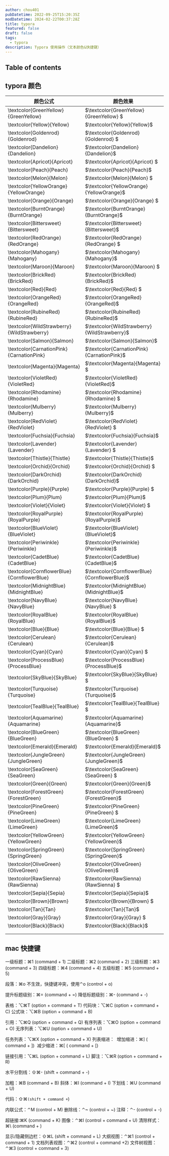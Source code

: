 ```yaml
---
author: chou401
pubDatetime: 2022-09-25T15:20:35Z
modDatetime: 2024-02-22T00:37:28Z
title: typora
featured: false
draft: false
tags:
  - typora
description: Typora 使用操作（文本颜色&快捷键）
---
```


## Table of contents

## typora 颜色

| 颜色公式                                   | 颜色效果                                     |
| ------------------------------------------ | -------------------------------------------- |
| \textcolor{GreenYellow}{GreenYellow}       | $\textcolor{GreenYellow}{GreenYellow} $      |
| \textcolor{Yellow}{Yellow}                 | $\textcolor{Yellow}{Yellow}$                 |
| \textcolor{Goldenrod}{Goldenrod}           | $\textcolor{Goldenrod}{Goldenrod} $          |
| \textcolor{Dandelion}{Dandelion}           | $\textcolor{Dandelion}{Dandelion}$           |
| \textcolor{Apricot}{Apricot}               | $\textcolor{Apricot}{Apricot} $              |
| \textcolor{Peach}{Peach}                   | $\textcolor{Peach}{Peach}$                   |
| \textcolor{Melon}{Melon}                   | $\textcolor{Melon}{Melon} $                  |
| \textcolor{YellowOrange}{YellowOrange}     | $\textcolor{YellowOrange}{YellowOrange}$     |
| \textcolor{Orange}{Orange}                 | $\textcolor{Orange}{Orange} $                |
| \textcolor{BurntOrange}{BurntOrange}       | $\textcolor{BurntOrange}{BurntOrange}$       |
| \textcolor{Bittersweet}{Bittersweet}       | $\textcolor{Bittersweet}{Bittersweet}$       |
| \textcolor{RedOrange}{RedOrange}           | $\textcolor{RedOrange}{RedOrange} $          |
| \textcolor{Mahogany}{Mahogany}             | $\textcolor{Mahogany}{Mahogany}$             |
| \textcolor{Maroon}{Maroon}                 | $\textcolor{Maroon}{Maroon} $                |
| \textcolor{BrickRed}{BrickRed}             | $\textcolor{BrickRed}{BrickRed}$             |
| \textcolor{Red}{Red}                       | $\textcolor{Red}{Red} $                      |
| \textcolor{OrangeRed}{OrangeRed}           | $\textcolor{OrangeRed}{OrangeRed}$           |
| \textcolor{RubineRed}{RubineRed}           | $\textcolor{RubineRed}{RubineRed}$           |
| \textcolor{WildStrawberry}{WildStrawberry} | $\textcolor{WildStrawberry}{WildStrawberry}$ |
| \textcolor{Salmon}{Salmon}                 | $\textcolor{Salmon}{Salmon}$                 |
| \textcolor{CarnationPink}{CarnationPink}   | $\textcolor{CarnationPink}{CarnationPink}$   |
| \textcolor{Magenta}{Magenta}               | $\textcolor{Magenta}{Magenta} $              |
| \textcolor{VioletRed}{VioletRed}           | $\textcolor{VioletRed}{VioletRed}$           |
| \textcolor{Rhodamine}{Rhodamine}           | $\textcolor{Rhodamine}{Rhodamine} $          |
| \textcolor{Mulberry}{Mulberry}             | $\textcolor{Mulberry}{Mulberry}$             |
| \textcolor{RedViolet}{RedViolet}           | $\textcolor{RedViolet}{RedViolet} $          |
| \textcolor{Fuchsia}{Fuchsia}               | $\textcolor{Fuchsia}{Fuchsia}$               |
| \textcolor{Lavender}{Lavender}             | $\textcolor{Lavender}{Lavender} $            |
| \textcolor{Thistle}{Thistle}               | $\textcolor{Thistle}{Thistle}$               |
| \textcolor{Orchid}{Orchid}                 | $\textcolor{Orchid}{Orchid} $                |
| \textcolor{DarkOrchid}{DarkOrchid}         | $\textcolor{DarkOrchid}{DarkOrchid}$         |
| \textcolor{Purple}{Purple}                 | $\textcolor{Purple}{Purple} $                |
| \textcolor{Plum}{Plum}                     | $\textcolor{Plum}{Plum}$                     |
| \textcolor{Violet}{Violet}                 | $\textcolor{Violet}{Violet} $                |
| \textcolor{RoyalPurple}{RoyalPurple}       | $\textcolor{RoyalPurple}{RoyalPurple}$       |
| \textcolor{BlueViolet}{BlueViolet}         | $\textcolor{BlueViolet}{BlueViolet}$         |
| \textcolor{Periwinkle}{Periwinkle}         | $\textcolor{Periwinkle}{Periwinkle}$         |
| \textcolor{CadetBlue}{CadetBlue}           | $\textcolor{CadetBlue}{CadetBlue}$           |
| \textcolor{CornflowerBlue}{CornflowerBlue} | $\textcolor{CornflowerBlue}{CornflowerBlue}$ |
| \textcolor{MidnightBlue}{MidnightBlue}     | $\textcolor{MidnightBlue}{MidnightBlue}$     |
| \textcolor{NavyBlue}{NavyBlue}             | $\textcolor{NavyBlue}{NavyBlue} $            |
| \textcolor{RoyalBlue}{RoyalBlue}           | $\textcolor{RoyalBlue}{RoyalBlue}$           |
| \textcolor{Blue}{Blue}                     | $\textcolor{Blue}{Blue} $                    |
| \textcolor{Cerulean}{Cerulean}             | $\textcolor{Cerulean}{Cerulean}$             |
| \textcolor{Cyan}{Cyan}                     | $\textcolor{Cyan}{Cyan} $                    |
| \textcolor{ProcessBlue}{ProcessBlue}       | $\textcolor{ProcessBlue}{ProcessBlue}$       |
| \textcolor{SkyBlue}{SkyBlue}               | $\textcolor{SkyBlue}{SkyBlue} $              |
| \textcolor{Turquoise}{Turquoise}           | $\textcolor{Turquoise}{Turquoise}$           |
| \textcolor{TealBlue}{TealBlue}             | $\textcolor{TealBlue}{TealBlue} $            |
| \textcolor{Aquamarine}{Aquamarine}         | $\textcolor{Aquamarine}{Aquamarine}$         |
| \textcolor{BlueGreen}{BlueGreen}           | $\textcolor{BlueGreen}{BlueGreen} $          |
| \textcolor{Emerald}{Emerald}               | $\textcolor{Emerald}{Emerald}$               |
| \textcolor{JungleGreen}{JungleGreen}       | $\textcolor{JungleGreen}{JungleGreen}$       |
| \textcolor{SeaGreen}{SeaGreen}             | $\textcolor{SeaGreen}{SeaGreen} $            |
| \textcolor{Green}{Green}                   | $\textcolor{Green}{Green}$                   |
| \textcolor{ForestGreen}{ForestGreen}       | $\textcolor{ForestGreen}{ForestGreen}$       |
| \textcolor{PineGreen}{PineGreen}           | $\textcolor{PineGreen}{PineGreen} $          |
| \textcolor{LimeGreen}{LimeGreen}           | $\textcolor{LimeGreen}{LimeGreen}$           |
| \textcolor{YellowGreen}{YellowGreen}       | $\textcolor{YellowGreen}{YellowGreen}$       |
| \textcolor{SpringGreen}{SpringGreen}       | $\textcolor{SpringGreen}{SpringGreen}$       |
| \textcolor{OliveGreen}{OliveGreen}         | $\textcolor{OliveGreen}{OliveGreen}$         |
| \textcolor{RawSienna}{RawSienna}           | $\textcolor{RawSienna}{RawSienna} $          |
| \textcolor{Sepia}{Sepia}                   | $\textcolor{Sepia}{Sepia}$                   |
| \textcolor{Brown}{Brown}                   | $\textcolor{Brown}{Brown} $                  |
| \textcolor{Tan}{Tan}                       | $\textcolor{Tan}{Tan}$                       |
| \textcolor{Gray}{Gray}                     | $\textcolor{Gray}{Gray} $                    |
| \textcolor{Black}{Black}                   | $\textcolor{Black}{Black}$                   |
|                                            |                                              |
|                                            |                                              |

## mac 快捷键

一级标题：⌘1 (command + 1)
二级标题：⌘2 (command + 2)
三级标题：⌘3 (command + 3)
四级标题：⌘4 (command + 4)
五级标题：⌘5 (command + 5)

段落：⌘o 不生效，快捷键冲突，使用⌃o (control + o)

提升标题级别：⌘= (command + =)
降低标题级别：⌘- (command + -)

表格：⌥⌘T (option + command + T)
代码块：⌥⌘C (option + command + C)
公式块：⌥⌘B (option + command + B)

引用：⌥⌘Q (option + command + Q)
有序列表：⌥⌘O (option + command + O)
无序列表：⌥⌘U (option + command + U)

任务列表：⌥⌘X (option + command + X)
列表缩进：
​ 增加缩进：⌘] ( command + ])
​ 减少缩进：⌘[ ( command + [)

链接引用：⌥⌘L (option + command + L)
脚注：⌥⌘R (option + command + R)

水平分割线：⇧⌘- (shift + command + -)

加粗：⌘B (command + B)
斜体：⌘I (command + I)
下划线：⌘U (command + U)

代码：⇧⌘`(shift + command +`)

内联公式：⌃M (control + M)
删除线：⌃~ (control + ~)
注释：⌃- (control + -)

超链接:⌘K (command + K)
图像：⌃⌘I (control + command + U)
清除样式：⌘\ (command + )

显示/隐藏侧边栏：⇧⌘L (shift + command + L)
大纲视图：⌃⌘1 (control + command + 1)
文档列表视图：⌃⌘2 (control + command +2)
文件树视图：⌃⌘3 (control + command + 3)
